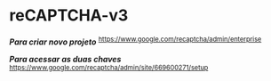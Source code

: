 # reCAPTCHA-v3


***Para criar novo projeto***
<sup> https://www.google.com/recaptcha/admin/enterprise</sup> 

***Para acessar as duas chaves***
<sup> https://www.google.com/recaptcha/admin/site/669600271/setup</sup> 
